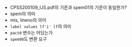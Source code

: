 - CPSS200109_IJS.pdf의 기준과 spem01의 기준이 동일한가?
- spem의 의미
- mis, lineno의 의미
- `	label values lf'i' lf `의 의미
- `pact0` 변수는 어딨는가
- `spem98`도 변환 요구

